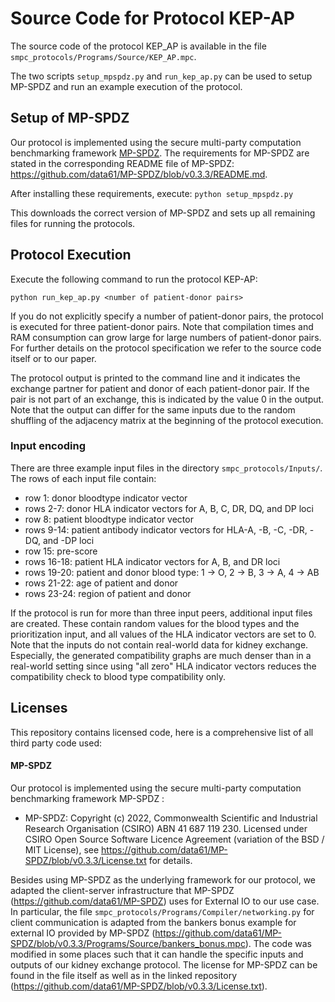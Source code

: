 # Source Code for Protocol KEP-AP

The source code of the protocol KEP_AP is available in the file `smpc_protocols/Programs/Source/KEP_AP.mpc`. 

The two scripts `setup_mpspdz.py` and `run_kep_ap.py` can be used to setup MP-SPDZ and run an example execution of the protocol.


## Setup of MP-SPDZ
Our protocol is implemented using the secure multi-party computation benchmarking framework [MP-SPDZ](https://github.com/data61/MP-SPDZ). 
The requirements for MP-SPDZ are stated in the corresponding README file of MP-SPDZ: https://github.com/data61/MP-SPDZ/blob/v0.3.3/README.md.

After installing these requirements, execute: `python setup_mpspdz.py`

This downloads the correct version of MP-SPDZ and sets up all remaining files for running the protocols.

## Protocol Execution

Execute the following command to run the protocol KEP-AP:

`python run_kep_ap.py <number of patient-donor pairs>`

If you do not explicitly specify a number of patient-donor pairs, the protocol is executed for three patient-donor pairs. Note that compilation times and RAM consumption can grow large for large numbers of patient-donor pairs. For further details on the protocol specification we refer to the source code itself or to our paper.

The protocol output is printed to the command line and it indicates the exchange partner for patient and donor of each patient-donor pair. If the pair is not part of an exchange, this is indicated by the value 0 in the output. 
Note that the output can differ for the same inputs due to the random shuffling of the adjacency matrix at the beginning of the protocol execution.

### Input encoding 
There are three example input files in the directory `smpc_protocols/Inputs/`. The rows of each input file contain:
- row 1: donor bloodtype indicator vector
- rows 2-7: donor HLA indicator vectors for A, B, C, DR, DQ, and DP loci
- row 8: patient bloodtype indicator vector
- rows 9-14: patient antibody indicator vectors for HLA-A, -B, -C, -DR, -DQ, and -DP loci
- row 15: pre-score
- rows 16-18: patient HLA indicator vectors for A, B, and DR loci
- rows 19-20: patient and donor blood type: 1 -> O, 2 -> B, 3 -> A, 4 -> AB
- rows 21-22: age of patient and donor
- rows 23-24: region of patient and donor

If the protocol is run for more than three input peers, additional input files are created. These contain random values for the blood types and the prioritization input, and all values of the HLA indicator vectors are set to 0. 
Note that the inputs do not contain real-world data for kidney exchange. Especially, the generated compatibility graphs are much denser than in a real-world setting since using "all zero" HLA indicator vectors reduces the compatibility check to blood type compatibility only.


## Licenses
This repository contains licensed code, here is a comprehensive list of all third party code used:

#### MP-SPDZ
Our protocol is implemented using the secure multi-party computation benchmarking framework MP-SPDZ :

- MP-SPDZ: Copyright (c) 2022, Commonwealth Scientific and Industrial Research Organisation (CSIRO) ABN 41 687 119 230. Licensed under CSIRO Open Source Software Licence Agreement (variation of the BSD / MIT License), see https://github.com/data61/MP-SPDZ/blob/v0.3.3/License.txt for details.

Besides using MP-SPDZ as the underlying framework for our protocol, we adapted the client-server infrastructure that MP-SPDZ (https://github.com/data61/MP-SPDZ) uses for External IO to our use case. 
In particular, the file `smpc_protocols/Programs/Compiler/networking.py` for client communication is adapted from the bankers bonus example for external IO provided by MP-SPDZ (https://github.com/data61/MP-SPDZ/blob/v0.3.3/Programs/Source/bankers_bonus.mpc). 
The code was modified in some places such that it can handle the specific inputs and outputs of our kidney exchange protocol. 
The license for MP-SPDZ can be found in the file itself as well as in the linked repository (https://github.com/data61/MP-SPDZ/blob/v0.3.3/License.txt).